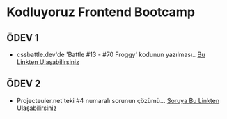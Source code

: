 # Kodluyoruz Frontend Bootcamp
 ## ÖDEV 1
 * cssbattle.dev'de 'Battle #13 - #70 Froggy' kodunun yazılması..	[Bu Linkten Ulaşabilirsiniz](https://cssbattle.dev/play/70)
 ## ÖDEV 2
 * Projecteuler.net'teki #4 numaralı sorunun çözümü... 	[Soruya Bu Linkten Ulaşabilirsiniz](https://projecteuler.net/problem=4)
 
 
 
